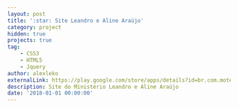 ```yaml
---
layout: post
title: ':star: Site Leandro e Aline Araújo'
category: project
hidden: true
projects: true
tag:
    - CSS3
    - HTML5
    - Jquery
author: alexleko
externalLink: https://play.google.com/store/apps/details?id=br.com.motelcomanche.gerarcupom
description: Site do Ministério Leandro e Aline Araújo
date: '2018-01-01 00:00:00'
---
```

